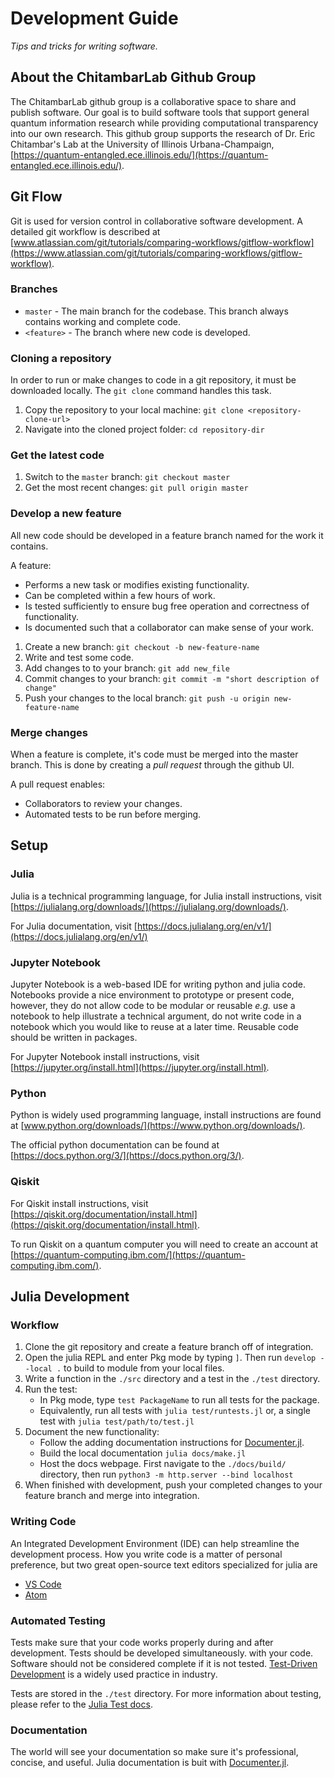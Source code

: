 # Development Guide

*Tips and tricks for writing software.*

## About the ChitambarLab Github Group

The ChitambarLab github group is a collaborative space to share and publish software. Our goal is to build software tools that support general quantum information research while providing computational transparency into our own research. This github group supports the research of Dr. Eric Chitambar's Lab at the University of Illinois Urbana-Champaign, [https://quantum-entangled.ece.illinois.edu/](https://quantum-entangled.ece.illinois.edu/).

## Git Flow

Git is used for version control in collaborative software development. A detailed git workflow is described at
[www.atlassian.com/git/tutorials/comparing-workflows/gitflow-workflow](https://www.atlassian.com/git/tutorials/comparing-workflows/gitflow-workflow).

### Branches

* `master` - The main branch for the codebase. This branch always contains working and complete code.
* `<feature>` - The branch where new code is developed.

### Cloning a repository

In order to run or make changes to code in a git repository, it must be downloaded locally. The `git clone` command handles this task.

1. Copy the repository to your local machine: `git clone <repository-clone-url>`
2. Navigate into the cloned project folder: `cd repository-dir`

### Get the latest code

1. Switch to the `master` branch: `git checkout master`
2. Get the most recent changes: `git pull origin master`

### Develop a new feature

All new code should be developed in a feature branch named for the work it contains.

A feature:
* Performs a new task or modifies existing functionality.
* Can be completed within a few hours of work.
* Is tested sufficiently to ensure bug free operation and correctness of functionality.
* Is documented such that a collaborator can make sense of your work.

1. Create a new branch: `git checkout -b new-feature-name`
2. Write and test some code.
3. Add changes to to your branch: `git add new_file`
4. Commit changes to your branch: `git commit -m "short description of change"`
5. Push your changes to the local branch: `git push -u origin new-feature-name`

### Merge changes

When a feature is complete, it's code must be merged into the master branch.
This is done by creating a *pull request* through the github UI.

A pull request enables:
* Collaborators to review your changes.
* Automated tests to be run before merging.

## Setup


### Julia

Julia is a technical programming language, for Julia install instructions, visit [https://julialang.org/downloads/](https://julialang.org/downloads/).

For Julia documentation, visit [https://docs.julialang.org/en/v1/](https://docs.julialang.org/en/v1/)

### Jupyter Notebook

Jupyter Notebook is a web-based IDE for writing python and julia code. Notebooks provide a nice environment to prototype or present code, however, they do not allow code to be modular or reusable *e.g.* use a notebook to help illustrate a technical argument, do not write code in a notebook which you would like to reuse at a later time. Reusable code should be written in packages.

For Jupyter Notebook install instructions, visit [https://jupyter.org/install.html](https://jupyter.org/install.html).

### Python

Python is widely used programming language, install instructions are found at [www.python.org/downloads/](https://www.python.org/downloads/).

The official python documentation can be found at [https://docs.python.org/3/](https://docs.python.org/3/).

### Qiskit

For Qiskit install instructions, visit [https://qiskit.org/documentation/install.html](https://qiskit.org/documentation/install.html).

To run Qiskit on a quantum computer you will need to create an account at [https://quantum-computing.ibm.com/](https://quantum-computing.ibm.com/).

## Julia Development

### Workflow

1. Clone the git repository and create a feature branch off of integration.
2. Open the julia REPL and enter Pkg mode by typing `]`. Then run `develop --local .` to build to module from your local files.
3. Write a function in the `./src` directory and a test in the `./test` directory.
4. Run the test:
      * In Pkg mode, type `test PackageName` to run all tests for the package.
      * Equivalently, run all tests with `julia test/runtests.jl` or, a single test with `julia test/path/to/test.jl`
5. Document the new functionality:
      * Follow the adding documentation instructions for [Documenter.jl](https://juliadocs.github.io/Documenter.jl/stable/man/guide/#Adding-Some-Docstrings-1).
      * Build the local documentation `julia docs/make.jl`
      * Host the docs webpage. First navigate to the `./docs/build/` directory, then run `python3 -m http.server --bind localhost`
6. When finished with development, push your completed changes to your feature branch and merge into integration.


### Writing Code

An Integrated Development Environment (IDE) can help streamline the development process. How you write code is a matter of personal preference, but two great open-source text editors specialized for julia are
* [VS Code](https://www.julia-vscode.org/)
* [Atom](https://junolab.org/)


### Automated Testing

Tests make sure that your code works properly during and after development. Tests should be developed simultaneously. with your code. Software should not be considered complete if it is not tested. [Test-Driven Development](http://agiledata.org/essays/tdd.html) is a widely used practice in industry.

Tests are stored in the `./test` directory. For more information about testing, please refer to the [Julia Test docs](https://docs.julialang.org/en/v1/stdlib/Test/).

### Documentation

The world will see your documentation so make sure it's professional, concise, and useful. Julia documentation is buit with [Documenter.jl](https://juliadocs.github.io/Documenter.jl/stable/). 

